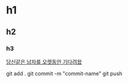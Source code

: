 # h1
## h2
### h3
[당신같은 남자를 오랫동안 기다려왔](https://www.google.com/url?sa=i&url=https%3A%2F%2Fbbs.ruliweb.com%2Fcommunity%2Fboard%2F300779%2Fread%2F41290781&psig=AOvVaw26Gx3osQtzVoNGdN7XAHfW&ust=1710984377270000&source=images&cd=vfe&opi=89978449&ved=0CBAQjRxqFwoTCKDC1NTXgYUDFQAAAAAdAAAAABAE)

git add .
git commit -m "commit-name"
git push